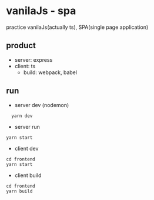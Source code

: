 # vanilaJs - spa

practice vanilaJs(actually ts), SPA(single page application)

## product

- server: express
- client: ts
  - build: webpack, babel

## run

- server dev (nodemon)

```
  yarn dev
```

- server run

```
yarn start
```

- client dev

```
cd frontend
yarn start
```

- client build

```
cd frontend
yarn build
```
